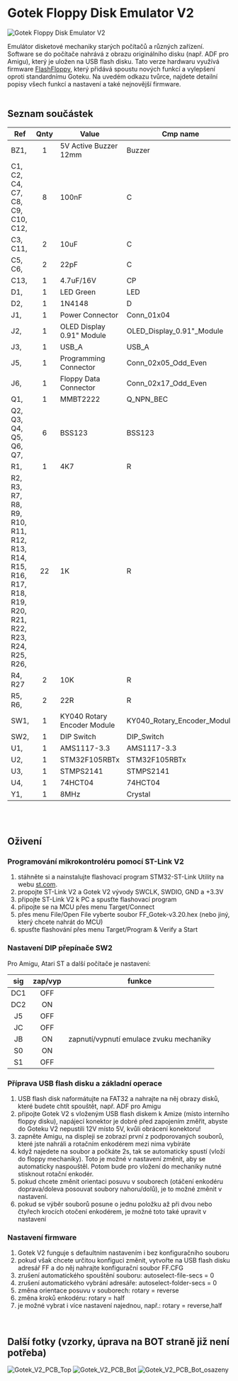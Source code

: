 # Gotek Floppy Disk Emulator V2

![Gotek Floppy Disk Emulator V2](Fotky/Gotek_V2_PCB_Top_osazeny.jpg "Gotek Floppy Disk Emulator V2")

Emulátor disketové mechaniky starých počítačů a různých zařízení. Software se do počítače nahrává z obrazu originálního disku (např. ADF pro Amigu), který je uložen na USB flash disku. Tato verze hardwaru využívá firmware [FlashFloppy](https://github.com/keirf/FlashFloppy/wiki), který přidává spoustu nových funkcí a vylepšení oproti standardnímu Goteku. Na uvedém odkazu tvůrce, najdete detailní popisy všech funkcí a nastavení a také nejnovější firmware.
<br><br>

## Seznam součástek

| **Ref**                                                                                                  | **Qnty** | **Value**                   | **Cmp name**                   |
| -------------------------------------------------------------------------------------------------------- | :------: | --------------------------- | ------------------------------ |
| BZ1,                                                                                                     | 1        | 5V Active Buzzer 12mm       | Buzzer                         |
| C1, C2, C4, C7, C8, C9, C10, C12,                                                                        | 8        | 100nF                       | C                              |
| C3, C11,                                                                                                 | 2        | 10uF                        | C                              |
| C5, C6,                                                                                                  | 2        | 22pF                        | C                              |
| C13,                                                                                                     | 1        | 4.7uF/16V                   | CP                             |
| D1,                                                                                                      | 1        | LED Green                   | LED                            |
| D2,                                                                                                      | 1        | 1N4148                      | D                              |
| J1,                                                                                                      | 1        | Power Connector             | Conn\_01x04                    |
| J2,                                                                                                      | 1        | OLED Display 0.91" Module   | OLED\_Display\_0.91"\_Module   |
| J3,                                                                                                      | 1        | USB\_A                      | USB\_A                         |
| J5,                                                                                                      | 1        | Programming Connector       | Conn\_02x05\_Odd\_Even         |
| J6,                                                                                                      | 1        | Floppy Data Connector       | Conn\_02x17\_Odd\_Even         |
| Q1,                                                                                                      | 1        | MMBT2222                    | Q\_NPN\_BEC                    |
| Q2, Q3, Q4, Q5, Q6, Q7,                                                                                  | 6        | BSS123                      | BSS123                         |
| R1,                                                                                                      | 1        | 4K7                         | R                              |
| R2, R3, R7, R8, R9, R10, R11, R12, R13, R14, R15, R16, R17, R18, R19, R20, R21, R22, R23, R24, R25, R26, | 22       | 1K                          | R                              |
| R4, R27                                                                                                  | 2        | 10K                         | R                              |
| R5, R6,                                                                                                  | 2        | 22R                         | R                              |
| SW1,                                                                                                     | 1        | KY040 Rotary Encoder Module | KY040\_Rotary\_Encoder\_Module |
| SW2,                                                                                                     | 1        | DIP Switch                  | DIP\_Switch                    |
| U1,                                                                                                      | 1        | AMS1117-3.3                 | AMS1117-3.3                    |
| U2,                                                                                                      | 1        | STM32F105RBTx               | STM32F105RBTx                  |
| U3,                                                                                                      | 1        | STMPS2141                   | STMPS2141                      |
| U4,                                                                                                      | 1        | 74HCT04                     | 74HCT04                        |
| Y1,                                                                                                      | 1        | 8MHz                        | Crystal                        |

<br><br>
## Oživení

### Programování mikrokontroléru pomocí ST-Link V2

1. stáhněte si a nainstalujte flashovací program STM32-ST-Link Utility na webu [st.com](https://www.st.com/en/development-tools/stsw-link004.html).
2. propojte ST-Link V2 a Gotek V2 vývody SWCLK, SWDIO, GND a +3.3V
3. připojte ST-Link V2 k PC a spusťte flashovací program
4. připojte se na MCU přes menu Target/Connect
5. přes menu File/Open File vyberte soubor FF_Gotek-v3.20.hex (nebo jiný, který chcete nahrát do MCU)
6. spusťte flashování přes menu Target/Program & Verify a Start

### Nastavení DIP přepínače SW2

Pro Amigu, Atari ST a další počítače je nastavení:

| **sig** | **zap/vyp** | **funkce**                              |
| :-----: | :---------: | --------------------------------------- |
| DC1     | OFF         |                                         |
| DC2     | ON          |                                         |
| J5      | OFF         |                                         |
| JC      | OFF         |                                         |
| JB      | ON          | zapnutí/vypnutí emulace zvuku mechaniky |
| S0      | ON          |                                         |
| S1      | OFF         |                                         |

### Příprava USB flash disku a základní operace

1. USB flash disk naformátujte na FAT32 a nahrajte na něj obrazy disků, které budete chtít spouštět, např. ADF pro Amigu
2. připojte Gotek V2 s vloženým USB flash diskem k Amize (místo interního floppy disku), napájecí konektor je dobré před zapojením změřit, abyste do Goteku V2 nepustili 12V místo 5V, kvůli obrácení konektoru!
3. zapněte Amigu, na displeji se zobrazí první z podporovaných souborů, které jste nahráli a rotačním enkodérem mezi nima vybíráte
4. když najedete na soubor a počkáte 2s, tak se automaticky spustí (vloží do floppy mechaniky). Toto je možné v nastavení změnit, aby se automaticky naspouštěl. Potom bude pro vložení do mechaniky nutné stisknout rotační enkodér.
5. pokud chcete změnit orientaci posuvu v souborech (otáčení enkodéru doprava/doleva posouvat soubory nahoru/dolů), je to možné změnit v nastavení.
6. pokud se výběr souborů posune o jednu položku až při dvou nebo čtyřech krocích otočení enkodérem, je možné toto také upravit v nastavení

### Nastavení firmware

1. Gotek V2 funguje s defaultním nastavením i bez konfiguračního souboru
2. pokud však chcete určitou konfiguci změnit, vytvořte na USB flash disku adresář FF a do něj nahrajte konfigurační soubor FF.CFG
3. zrušení automatického spouštění souboru: autoselect-file-secs = 0
4. zrušení automatického vybrání adresáře: autoselect-folder-secs = 0
5. změna orientace posuvu v souborech: rotary = reverse
6. změna kroků enkodéru: rotary = half
7. je možné vybrat i více nastavení najednou, např.: rotary = reverse,half
<br>

## Další fotky (vzorky, úprava na BOT straně již není potřeba)

![Gotek_V2_PCB_Top](Fotky/Gotek_V2_PCB_Top.jpg "Gotek_V2_PCB_Top")
![Gotek_V2_PCB_Bot](Fotky/Gotek_V2_PCB_Bot.jpg "Gotek_V2_PCB_Bot")
![Gotek_V2_PCB_Bot_osazeny](Fotky/Gotek_V2_PCB_Bot_osazeny.jpg "Gotek_V2_PCB_Bot_osazeny")
